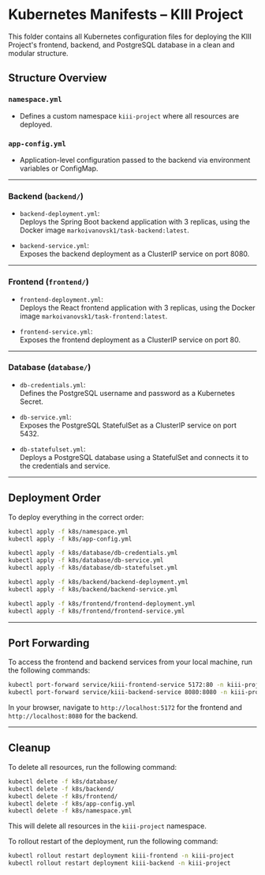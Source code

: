 # Kubernetes Manifests – KIII Project

This folder contains all Kubernetes configuration files for deploying the KIII Project's frontend, backend, and PostgreSQL database in a clean and modular structure.

## Structure Overview

### `namespace.yml`
 - Defines a custom namespace `kiii-project` where all resources are deployed.

### `app-config.yml`
 - Application-level configuration passed to the backend via environment variables or ConfigMap.
---

### Backend (`backend/`)

- `backend-deployment.yml`:  
  Deploys the Spring Boot backend application with 3 replicas, using the Docker image `markoivanovsk1/task-backend:latest`.

- `backend-service.yml`:  
  Exposes the backend deployment as a ClusterIP service on port 8080.

---

### Frontend (`frontend/`)

- `frontend-deployment.yml`:  
  Deploys the React frontend application with 3 replicas, using the Docker image `markoivanovsk1/task-frontend:latest`.

- `frontend-service.yml`:  
  Exposes the frontend deployment as a ClusterIP service on port 80.

---

### Database (`database/`)

- `db-credentials.yml`:  
  Defines the PostgreSQL username and password as a Kubernetes Secret.

- `db-service.yml`:  
  Exposes the PostgreSQL StatefulSet as a ClusterIP service on port 5432.

- `db-statefulset.yml`:  
  Deploys a PostgreSQL database using a StatefulSet and connects it to the credentials and service.

---

## Deployment Order

To deploy everything in the correct order:

```bash
kubectl apply -f k8s/namespace.yml
kubectl apply -f k8s/app-config.yml

kubectl apply -f k8s/database/db-credentials.yml
kubectl apply -f k8s/database/db-service.yml
kubectl apply -f k8s/database/db-statefulset.yml

kubectl apply -f k8s/backend/backend-deployment.yml
kubectl apply -f k8s/backend/backend-service.yml

kubectl apply -f k8s/frontend/frontend-deployment.yml
kubectl apply -f k8s/frontend/frontend-service.yml
```

---

## Port Forwarding

To access the frontend and backend services from your local machine, run the following commands:

```bash
kubectl port-forward service/kiii-frontend-service 5172:80 -n kiii-project
kubectl port-forward service/kiii-backend-service 8080:8080 -n kiii-project
```

In your browser, navigate to `http://localhost:5172` for the frontend and `http://localhost:8080` for the backend.

---

## Cleanup

To delete all resources, run the following command:

```bash
kubectl delete -f k8s/database/
kubectl delete -f k8s/backend/
kubectl delete -f k8s/frontend/
kubectl delete -f k8s/app-config.yml
kubectl delete -f k8s/namespace.yml
```

This will delete all resources in the `kiii-project` namespace.

To rollout restart of the deployment, run the following command:

```bash
kubectl rollout restart deployment kiii-frontend -n kiii-project
kubectl rollout restart deployment kiii-backend -n kiii-project
```